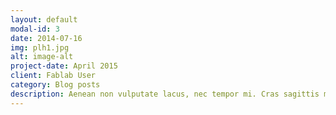 ```yaml
---
layout: default
modal-id: 3
date: 2014-07-16
img: plh1.jpg
alt: image-alt
project-date: April 2015
client: Fablab User
category: Blog posts
description: Aenean non vulputate lacus, nec tempor mi. Cras sagittis metus sed velit aliquet faucibus. Sed quis dapibus nisl. Quisque quis interdum nisl. Cras fringilla arcu venenatis ipsum cursus semper. Aliquam non consequat odio. Quisque semper nec urna eu vestibulum. Maecenas porta non elit nec tincidunt. Donec porttitor tortor at neque aliquam finibus. In quis diam ligula. Nam sollicitudin sem id blandit sodales. Aliquam fringilla ligula et justo mattis, in varius turpis maximus.
---
```

